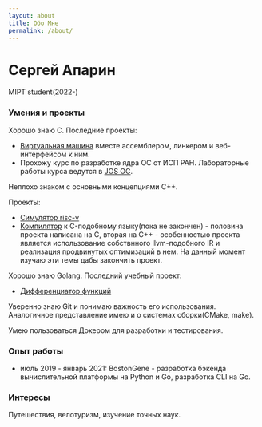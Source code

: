 ```yaml
---
layout: about
title: Обо Мне
permalink: /about/
---
```


# Сергей Апарин
MIPT student(2022-)


### Умения и проекты

Хорошо знаю C. Последние проекты: 
- [Виртуальная машина](https://github.com/Bigyin1/VM) вместе ассемблером, линкером и веб-интерфейсом к ним. 
- Прохожу курс по разработке ядра ОС от ИСП РАН. Лабораторные работы курса ведутся в [JOS ОС](https://github.com/Bigyin1/jos-labs).

Неплохо знаком с основными концепциями C++.

Проекты:
- [Симулятор risc-v](https://github.com/Bigyin1/riscv-sim)
- [Компилятор](https://github.com/Bigyin1/lang) к C-подобному языку(пока не закончен) - половина проекта написана на С, вторая на C++ - особенностью проекта является использование собствнного llvm-подобного IR и реализация продвинутых оптимизаций в нем. На данный момент изучаю эти темы дабы закончить проект.

Хорошо знаю Golang. Последний учебный проект:
- [Дифференциатор функций](https://github.com/Bigyin1/diff)

Уверенно знаю Git и понимаю важность его использования. Аналогичное представление имею и о системах сборки(CMake, make). 

Умею пользоваться Докером для разработки и тестирования.

### Опыт работы

- июль 2019 - январь 2021: BostonGene - разработка бэкенда вычислительной платформы на Python и Go, разработка CLI на Go.

### Интересы

Путешествия, велотуризм, изучение точных наук.






